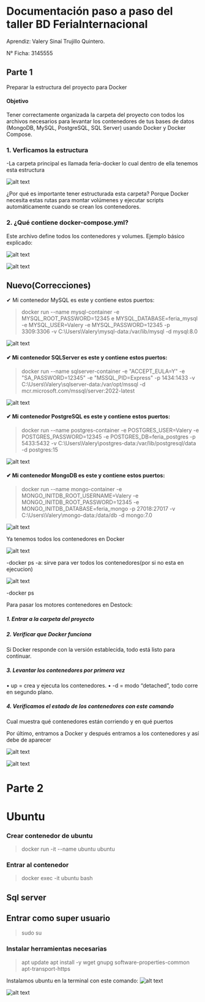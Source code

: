 # Documentación paso a paso del taller BD FeriaInternacional

Aprendiz: Valery Sinaí Trujillo Quintero.

N° Ficha: 3145555

## Parte 1
 Preparar la estructura del proyecto para Docker

#### Objetivo
Tener correctamente organizada la carpeta del proyecto con todos los archivos necesarios para levantar los contenedores de tus bases de datos (MongoDB, MySQL, PostgreSQL, SQL Server) usando Docker y Docker Compose.

### 1. Verficamos la estructura

-La carpeta principal es llamada feria-docker lo cual dentro de ella tenemos esta estructura 

![alt text](image-2.png)

¿Por qué es importante tener estructurada esta carpeta?
Porque Docker necesita estas rutas para montar volúmenes y ejecutar scripts automáticamente cuando se crean los contenedores.

### 2. ¿Qué contiene docker-compose.yml?
Este archivo define todos los contenedores y volumes. Ejemplo básico explicado:

![alt text](image-3.png)

![alt text](image-4.png)

## Nuevo(Correcciones)

✔ Mi contenedor MySQL es este y contiene estos puertos:

> docker run --name mysql-container -e MYSQL_ROOT_PASSWORD=12345 e MYSQL_DATABASE=feria_mysql -e MYSQL_USER=Valery -e MYSQL_PASSWORD=12345 -p 3309:3306 -v C:\Users\Valery\mysql-data:/var/lib/mysql -d mysql:8.0

![alt text](image-6.png)

#### ✔ Mi contenedor SQLServer es este y contiene estos puertos:

> docker run --name sqlserver-container -e "ACCEPT_EULA=Y" -e "SA_PASSWORD=12345" -e "MSSQL_PID=Express" -p 1434:1433 -v C:\Users\Valery\sqlserver-data:/var/opt/mssql -d mcr.microsoft.com/mssql/server:2022-latest

![alt text](image-7.png)

#### ✔ Mi contenedor PostgreSQL es este y contiene estos puertos:

> docker run --name postgres-container -e POSTGRES_USER=Valery -e POSTGRES_PASSWORD=12345 -e POSTGRES_DB=feria_postgres -p 5433:5432 -v C:\Users\Valery\postgres-data:/var/lib/postgresql/data -d postgres:15


![alt text](image-8.png)

#### ✔ Mi contenedor MongoDB es este y contiene estos puertos:

> docker run --name mongo-container -e MONGO_INITDB_ROOT_USERNAME=Valery -e MONGO_INITDB_ROOT_PASSWORD=12345 -e MONGO_INITDB_DATABASE=feria_mongo -p 27018:27017 -v C:\Users\Valery\mongo-data:/data/db -d mongo:7.0

![alt text](image-9.png)

Ya tenemos todos los contenedores en Docker

![alt text](image-10.png)

-docker ps -a: sirve para ver todos los contenedores(por si no esta en ejecucion)

![alt text](image-11.png)

-docker ps




Para pasar los motores contenedores en Destock:

##### 1. Entrar a la carpeta del proyecto


##### 2. Verificar que Docker funciona

Si Docker responde con la versión establecida, todo está listo para continuar.
##### 3. Levantar los contenedores por primera vez

• up = crea y ejecuta los contenedores.
•  -d = modo “detached”, todo corre en segundo plano.

##### 4. Verificamos el estado de los contenedores con este comando


Cual muestra qué contenedores están corriendo y en qué puertos

Por último, entramos a Docker y después entramos a los contenedores y así debe de aparecer 

 
![alt text](image.png)

![alt text](image-1.png)



# Parte 2

# Ubuntu

### Crear contenedor de ubuntu
> docker run -it --name ubuntu ubuntu

### Entrar al contenedor
> docker exec -it ubuntu bash
## Sql server
## Entrar como super usuario
> sudo su

### Instalar herramientas necesarias
>apt update
apt install -y wget gnupg software-properties-common apt-transport-https

Instalamos ubuntu en la terminal con este comando: 
![alt text](image-5.png)

![alt text](image-12.png)